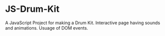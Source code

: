 # JS-Drum-Kit
 A JavaScript Project for making a Drum Kit. Interactive page having sounds and animations. Usuage of DOM events.
